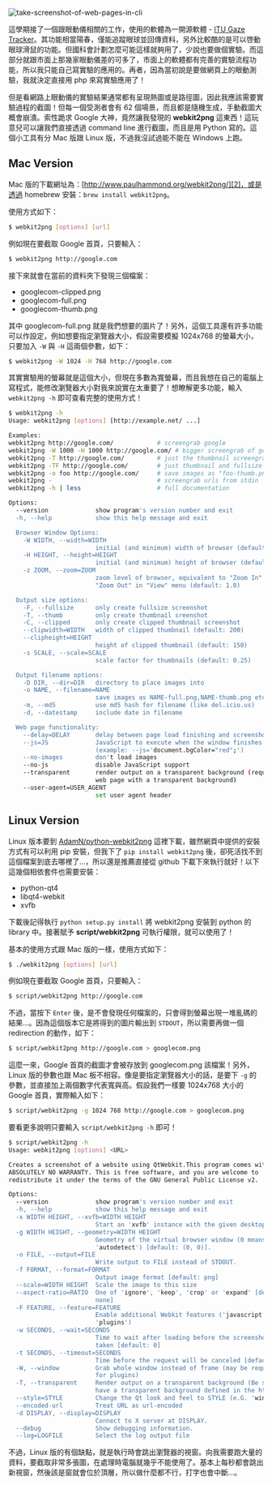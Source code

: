 <!--
[date]: 2013-08-14
[title]: 在 CLI 下進行網頁截圖
[name]: take-screenshot-of-web-pages-under-cli
[tag]: screenshot | 截圖, CLI | 命令列介面, OS X, Linux
-->

![take-screenshot-of-web-pages-in-cli][feature photo]

這學期接了一個跟眼動儀相關的工作，使用的軟體為一開源軟體 - [ITU Gaze Tracker][1]。其功能相當陽春，僅能追蹤眼球並回傳資料，另外比較酷的是可以啓動眼球滑鼠的功能。但國科會計劃怎麼可能這樣就夠用了，少說也要做個實驗。而這部分就跟市面上那幾家眼動儀差的可多了，市面上的軟體都有完善的實驗流程功能，所以我只能自己寫實驗的應用的。再者，因為當初說是要做網頁上的眼動測驗，我就決定直接用 php 來寫實驗應用了！

但是看網路上眼動儀的實驗結果通常都有呈現熱圖或是路徑圖，因此我應該需要實驗過程的截圖！但每一個受測者會有 62 個場景，而且都是隨機生成，手動截圖大概會崩潰。索性跪求 Google 大神，竟然讓我發現的 **webkit2png** 這東西！這玩意兒可以讓我們直接透過 command line 進行截圖，而且是用 Python 寫的。這個小工具有分 Mac 版跟 Linux 版，不過我沒試過能不能在 Windows 上跑。

Mac Version
-----------

Mac 版的下載網址為：[http://www.paulhammond.org/webkit2png/][2]，或是透過 homebrew 安裝：`brew install webkit2png`。

使用方式如下：

```bash
$ webkit2png [options] [url]
```

例如現在要截取 Google 首頁，只要輸入：

```bash
$ webkit2png http://google.com
```

接下來就會在當前的資料夾下發現三個檔案：

- googlecom-clipped.png
- googlecom-full.png
- googlecom-thumb.png

其中 googlecom-full.png 就是我們想要的圖片了！另外，這個工具還有許多功能可以作設定，例如想要指定瀏覽器大小，假設需要模擬 1024x768 的螢幕大小，只要加入 `-W` 與 `-H` 這兩個參數，如下：

```bash
$ webkit2png -W 1024 -H 768 http://google.com
```

其實實驗用的螢幕就是這個大小，但現在多數為寬螢幕，而且我想在自己的電腦上寫程式，能修改瀏覽器大小對我來說實在太重要了！想瞭解更多功能，輸入 `webkit2png -h` 即可查看完整的使用方式！

```bash
$ webkit2png -h
Usage: webkit2png [options] [http://example.net/ ...]

Examples:
webkit2png http://google.com/            # screengrab google
webkit2png -W 1000 -H 1000 http://google.com/ # bigger screengrab of google
webkit2png -T http://google.com/         # just the thumbnail screengrab
webkit2png -TF http://google.com/        # just thumbnail and fullsize grab
webkit2png -o foo http://google.com/     # save images as "foo-thumb.png" etc
webkit2png -                             # screengrab urls from stdin
webkit2png -h | less                     # full documentation

Options:
  --version             show program's version number and exit
  -h, --help            show this help message and exit

  Browser Window Options:
    -W WIDTH, --width=WIDTH
                        initial (and minimum) width of browser (default: 800)
    -H HEIGHT, --height=HEIGHT
                        initial (and minimum) height of browser (default: 600)
    -z ZOOM, --zoom=ZOOM
                        zoom level of browser, equivalent to "Zoom In" and
                        "Zoom Out" in "View" menu (default: 1.0)

  Output size options:
    -F, --fullsize      only create fullsize screenshot
    -T, --thumb         only create thumbnail sreenshot
    -C, --clipped       only create clipped thumbnail screenshot
    --clipwidth=WIDTH   width of clipped thumbnail (default: 200)
    --clipheight=HEIGHT
                        height of clipped thumbnail (default: 150)
    -s SCALE, --scale=SCALE
                        scale factor for thumbnails (default: 0.25)

  Output filename options:
    -D DIR, --dir=DIR   directory to place images into
    -o NAME, --filename=NAME
                        save images as NAME-full.png,NAME-thumb.png etc
    -m, --md5           use md5 hash for filename (like del.icio.us)
    -d, --datestamp     include date in filename

  Web page functionality:
    --delay=DELAY       delay between page load finishing and screenshot
    --js=JS             JavaScript to execute when the window finishes loading
                        (example: --js='document.bgColor="red";')
    --no-images         don't load images
    --no-js             disable JavaScript support
    --transparent       render output on a transparent background (requires a
                        web page with a transparent background)
    --user-agent=USER_AGENT
                        set user agent header
```

Linux Version
-------------

Linux 版本要到 [AdamN/python-webkit2png][3] 這裡下載，雖然網頁中提供的安裝方式有可以利用 pip 安裝，但我下了 `pip install webkit2png` 後，卻死活找不到這個檔案到底去哪裡了…，所以還是推薦直接從 github 下載下來執行就好！以下這幾個相依套件也需要安裝：

- python-qt4
- libqt4-webkit
- xvfb

下載後記得執行 `python setup.py install` 將 webkit2png 安裝到 python 的 library 中。接著賦予 **script/webkit2png** 可執行權限，就可以使用了！

基本的使用方式跟 Mac 版的一樣，使用方式如下：

```bash
$ ./webkit2png [options] [url]
```

例如現在要截取 Google 首頁，只要輸入：

```bash
$ script/webkit2png http://google.com
```

不過，當按下 `Enter` 後，是不會發現任何檔案的，只會得到螢幕出現一堆亂碼的結果…。因為這個版本它是將得到的圖片輸出到 `STDOUT`，所以需要再做一個 redirection 的動作，如下：

```bash
$ script/webkit2png http://google.com > googlecom.png
```

這麼一來，Google 首頁的截圖才會被存放到 googlecom.png 該檔案！另外，Linux 版的參數也跟 Mac 板不相容。像是要指定瀏覽器大小的話，是要下 `-g` 的參數，並直接加上兩個數字代表寬與高。假設我們一樣要 1024x768 大小的 Google 首頁，實際輸入如下：

```bash
$ script/webkit2png -g 1024 768 http://google.com > googlecom.png
```

要看更多說明只要輸入 `script/webkit2png -h` 即可！

```bash
$ script/webkit2png -h
Usage: webkit2png [options] <URL>

Creates a screenshot of a website using QtWebkit.This program comes with
ABSOLUTELY NO WARRANTY. This is free software, and you are welcome to
redistribute it under the terms of the GNU General Public License v2.

Options:
  --version             show program's version number and exit
  -h, --help            show this help message and exit
  -x WIDTH HEIGHT, --xvfb=WIDTH HEIGHT
                        Start an 'xvfb' instance with the given desktop size.
  -g WIDTH HEIGHT, --geometry=WIDTH HEIGHT
                        Geometry of the virtual browser window (0 means
                        'autodetect') [default: (0, 0)].
  -o FILE, --output=FILE
                        Write output to FILE instead of STDOUT.
  -f FORMAT, --format=FORMAT
                        Output image format [default: png]
  --scale=WIDTH HEIGHT  Scale the image to this size
  --aspect-ratio=RATIO  One of 'ignore', 'keep', 'crop' or 'expand' [default:
                        none]
  -F FEATURE, --feature=FEATURE
                        Enable additional Webkit features ('javascript',
                        'plugins')
  -w SECONDS, --wait=SECONDS
                        Time to wait after loading before the screenshot is
                        taken [default: 0]
  -t SECONDS, --timeout=SECONDS
                        Time before the request will be canceled [default: 0]
  -W, --window          Grab whole window instead of frame (may be required
                        for plugins)
  -T, --transparent     Render output on a transparent background (Be sure to
                        have a transparent background defined in the html)
  --style=STYLE         Change the Qt look and feel to STYLE (e.G. 'windows').
  --encoded-url         Treat URL as url-encoded
  -d DISPLAY, --display=DISPLAY
                        Connect to X server at DISPLAY.
  --debug               Show debugging information.
  --log=LOGFILE         Select the log output file
```

不過，Linux 版的有個缺點，就是執行時會跳出瀏覽器的視窗。向我需要跑大量的資料，要截取非常多張圖，在處理時電腦就幾乎不能使用了。基本上每秒都會跳出新視窗，然後該是窗就會位於頂層，所以做什麼都不行，打字也會中斷…。

[1]: http://www.gazegroup.org/downloads/23-gazetracker
[2]: http://www.paulhammond.org/webkit2png/
[3]: https://github.com/AdamN/python-webkit2png/

[feature photo]: http://i.minus.com/jb5aqYF9nT7v2.jpg